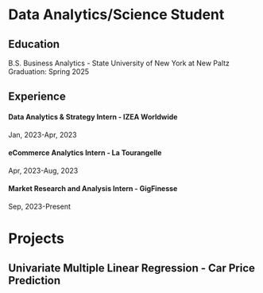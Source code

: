 # Data Analytics/Science Student

## Education
B.S. Business Analytics - State University of New York at New Paltz
Graduation: Spring 2025

## Experience
#### Data Analytics & Strategy Intern - IZEA Worldwide
Jan, 2023-Apr, 2023

#### eCommerce Analytics Intern - La Tourangelle
Apr, 2023-Aug, 2023

#### Market Research and Analysis Intern - GigFinesse
Sep, 2023-Present

# Projects
## Univariate Multiple Linear Regression - Car Price Prediction




